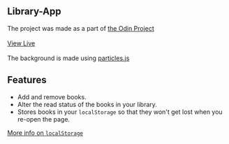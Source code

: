 ## Library-App <br>
The project was made as a part of [the Odin Project](https://theodinproject.com/)<br><br>
[View Live](https://pratikawaik.github.io/Library) <br><br>
The background is made using [particles.js](https://github.com/VincentGarreau/particles.js/)

## Features <br>
- Add and remove books.
- Alter the read status of the books in your library.
- Stores books in your `localStorage` so that they won't get lost when you re-open the page.

[More info on `localStorage`](https://developer.mozilla.org/en-US/docs/Web/API/Web_Storage_API/Using_the_Web_Storage_API)
